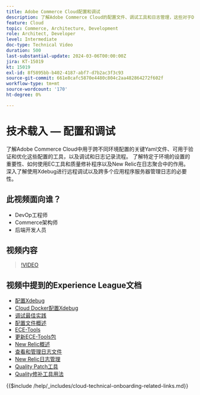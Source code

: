 ```yaml
---
title: Adobe Commerce Cloud配置和调试
description: 了解Adobe Commerce Cloud的配置文件、调试工具和日志管理，这些对于DevOps、系统管理员和后端开发人员至关重要。
feature: Cloud
topic: Commerce, Architecture, Development
role: Architect, Developer
level: Intermediate
doc-type: Technical Video
duration: 500
last-substantial-update: 2024-03-06T00:00:00Z
jira: KT-15019
kt: 15019
exl-id: 8f5895bb-b402-4187-abf7-d7b2ac3f3c93
source-git-commit: 661e8cafc5870e4480c804c2aa482864272f602f
workflow-type: tm+mt
source-wordcount: '170'
ht-degree: 0%

---
```


# 技术载入 — 配置和调试

了解Adobe Commerce Cloud中用于跨不同环境配置的关键Yaml文件、可用于验证和优化这些配置的工具，以及调试和日志记录流程。 了解特定于环境的设置的重要性、如何使用EC工具和质量修补程序以及New Relic在日志聚合中的作用。 深入了解使用Xdebug进行远程调试以及跨多个应用程序服务器管理日志的必要性。

## 此视频面向谁？

- DevOp工程师
- Commerce架构师
- 后端开发人员

## 视频内容

>[!VIDEO](https://video.tv.adobe.com/v/3427709?learn=on)

## 视频中提到的Experience League文档

- [配置Xdebug](https://experienceleague.adobe.com/docs/commerce-cloud-service/user-guide/develop/test/debug.html?lang=zh-Hans)
- [Cloud Docker配置Xdebug](https://developer.adobe.com/commerce/cloud-tools/docker/test/configure-xdebug/)
- [调试最佳实践](https://experienceleague.adobe.com/docs/commerce-operations/implementation-playbook/best-practices/development/debugging.html?lang=zh-Hans)
- [配置文件概述](https://experienceleague.adobe.com/docs/commerce-cloud-service/user-guide/configure/overview.html?lang=zh-Hans)
- [ECE-Tools](https://experienceleague.adobe.com/docs/commerce-cloud-service/user-guide/dev-tools/ece-tools/package-overview.html?lang=zh-Hans)
- [更新ECE-Tools包](https://experienceleague.adobe.com/docs/commerce-cloud-service/user-guide/dev-tools/ece-tools/update-package.html?lang=zh-Hans)
- [New Relic概述](https://experienceleague.adobe.com/docs/commerce-cloud-service/user-guide/monitor/new-relic/new-relic-service.html?lang=zh-Hans)
- [查看和管理日志文件](https://experienceleague.adobe.com/docs/commerce-cloud-service/user-guide/develop/test/log-locations.html?lang=zh-Hans)
- [New Relic日志管理](https://experienceleague.adobe.com/docs/commerce-cloud-service/user-guide/monitor/new-relic/log-management.html?lang=zh-Hans)
- [Quality Patch工具](https://experienceleague.adobe.com/tools/commerce-quality-patches/index.html?lang=zh-Hans)
- [Quality修补工具用法](https://experienceleague.adobe.com/docs/commerce-operations/tools/quality-patches-tool/usage.html?lang=zh-Hans)

{{$include /help/_includes/cloud-technical-onboarding-related-links.md}}

